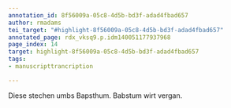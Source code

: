 ```yaml
---
annotation_id: 8f56009a-05c8-4d5b-bd3f-adad4fbad657
author: rmadams
tei_target: "#highlight-8f56009a-05c8-4d5b-bd3f-adad4fbad657"
annotated_page: rdx_vksq9.p.idm140051177937968
page_index: 14
target: highlight-8f56009a-05c8-4d5b-bd3f-adad4fbad657
tags:
- manuscripttrancription

---
```

Diese stechen umbs Bapsthum.
Babstum wirt vergan.

